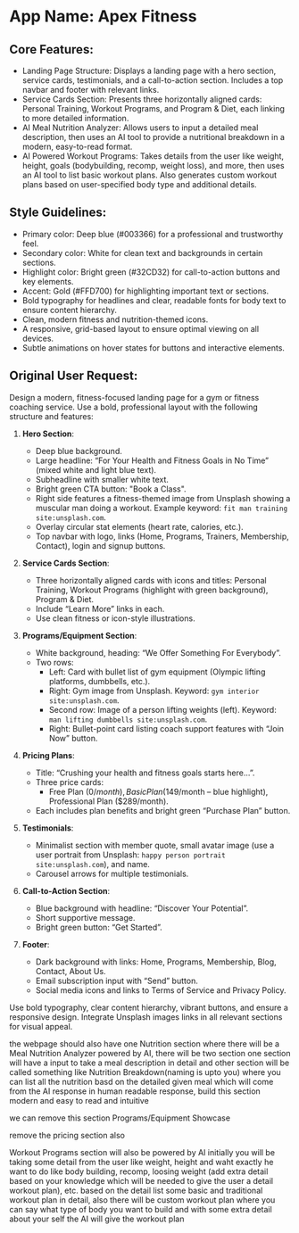 # **App Name**: Apex Fitness

## Core Features:

- Landing Page Structure: Displays a landing page with a hero section, service cards, testimonials, and a call-to-action section. Includes a top navbar and footer with relevant links.
- Service Cards Section: Presents three horizontally aligned cards: Personal Training, Workout Programs, and Program & Diet, each linking to more detailed information.
- AI Meal Nutrition Analyzer: Allows users to input a detailed meal description, then uses an AI tool to provide a nutritional breakdown in a modern, easy-to-read format.
- AI Powered Workout Programs: Takes details from the user like weight, height, goals (bodybuilding, recomp, weight loss), and more, then uses an AI tool to list basic workout plans. Also generates custom workout plans based on user-specified body type and additional details.

## Style Guidelines:

- Primary color: Deep blue (#003366) for a professional and trustworthy feel.
- Secondary color: White for clean text and backgrounds in certain sections.
- Highlight color: Bright green (#32CD32) for call-to-action buttons and key elements.
- Accent: Gold (#FFD700) for highlighting important text or sections.
- Bold typography for headlines and clear, readable fonts for body text to ensure content hierarchy.
- Clean, modern fitness and nutrition-themed icons.
- A responsive, grid-based layout to ensure optimal viewing on all devices.
- Subtle animations on hover states for buttons and interactive elements.

## Original User Request:
Design a modern, fitness-focused landing page for a gym or fitness coaching service. Use a bold, professional layout with the following structure and features:

1. **Hero Section**:
   - Deep blue background.
   - Large headline: 	“For Your Health and Fitness Goals in No Time” (mixed white and light blue text).
   - Subheadline with smaller white text.
   - Bright green CTA button: "Book a Class".
   - Right side features a fitness-themed image from Unsplash showing a muscular man doing a workout. Example keyword: `fit man training site:unsplash.com`.
   - Overlay circular stat elements (heart rate, calories, etc.).
   - Top navbar with logo, links (Home, Programs, Trainers, Membership, Contact), login and signup buttons.

2. **Service Cards Section**:
   - Three horizontally aligned cards with icons and titles: Personal Training, Workout Programs (highlight with green background), Program & Diet.
   - Include “Learn More” links in each.
   - Use clean fitness or icon-style illustrations.

3. **Programs/Equipment Section**:
   - White background, heading: “We Offer Something For Everybody”.
   - Two rows:
     - Left: Card with bullet list of gym equipment (Olympic lifting platforms, dumbbells, etc.).
     - Right: Gym image from Unsplash. Keyword: `gym interior site:unsplash.com`.
     - Second row: Image of a person lifting weights (left). Keyword: `man lifting dumbbells site:unsplash.com`.
     - Right: Bullet-point card listing coach support features with “Join Now” button.

4. **Pricing Plans**:
   - Title: “Crushing your health and fitness goals starts here...”.
   - Three price cards:
     - Free Plan ($0/month), Basic Plan ($149/month – blue highlight), Professional Plan ($289/month).
   - Each includes plan benefits and bright green “Purchase Plan” button.

5. **Testimonials**:
   - Minimalist section with member quote, small avatar image (use a user portrait from Unsplash: `happy person portrait site:unsplash.com`), and name.
   - Carousel arrows for multiple testimonials.

6. **Call-to-Action Section**:
   - Blue background with headline: “Discover Your Potential”.
   - Short supportive message.
   - Bright green button: “Get Started”.

7. **Footer**:
   - Dark background with links: Home, Programs, Membership, Blog, Contact, About Us.
   - Email subscription input with “Send” button.
   - Social media icons and links to Terms of Service and Privacy Policy.

Use bold typography, clear content hierarchy, vibrant buttons, and ensure a responsive design. Integrate Unsplash images links in all relevant sections for visual appeal.

the webpage should also have one Nutrition section where there will be a Meal Nutrition Analyzer powered by AI, there will be two section
one section will have a input to take a meal description in detail and other section will be called something like Nutrition Breakdown(naming is upto you) where you can list all the nutrition basd on the detailed given meal which will come from the AI response in human readable response, build this section modern and easy to read and intuitive

we can remove this section Programs/Equipment Showcase

remove the pricing section also

Workout Programs section will also be powered by AI
initially you will be taking some detail from the user like weight, height and waht exactly he want to do like body building, recomp, loosing weight (add extra detail based on your knowledge which will be needed to give the user a detail workout plan), etc.
based on the detail list some basic and traditional workout plan in detail, also there will be custom workout plan where you can say what type of body you want to build and with some extra detail about your self the AI will give the workout plan
  